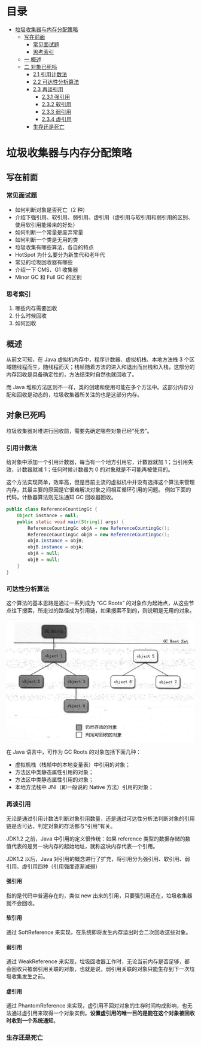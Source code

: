 目录
=
* [垃圾收集器与内存分配策略](#垃圾收集器与内存分配策略)
    * [写在前面](#写在前面)
        * [常见面试题](#常见面试题)
        * [思考索引](#思考索引)
    * [一 概述](#概述)
    * [二 对象已死吗](#对象已死吗)
        * [2.1 引用计数法](#引用计数法)
        * [2.2 可达性分析算法](#可达性分析算法)
        * [2.3 再谈引用](#再谈引用)
            * [2.3.1 强引用](#强引用)
            * [2.3.2 软引用](#软引用)
            * [2.3.3 弱引用](#弱引用)
            * [2.3.4 虚引用](#虚引用)
        * [生存还是死亡](#生存还是死亡)

# 垃圾收集器与内存分配策略

## 写在前面

### 常见面试题
* 如何判断对象是否死亡（2 种）
* 介绍下强引用、软引用、弱引用、虚引用（虚引用与软引用和弱引用的区别、使用软引用能带来的好处）
* 如何判断一个常量是废弃常量
* 如何判断一个类是无用的类
* 垃圾收集有哪些算法，各自的特点
* HotSpot 为什么要分为新生代和老年代
* 常见的垃圾回收器有哪些
* 介绍一下 CMS、G1 收集器
* Minor GC 和 Full GC 的区别

### 思考索引
1. 哪些内存需要回收
2. 什么时候回收
3. 如何回收 

## 概述
从前文可知，在 Java 虚拟机内存中，程序计数器、虚拟机栈、本地方法栈 3 个区域随线程而生，随线程而灭；栈帧随着方法的进入和退出而出栈和入栈，这部分的内存回收是具备确定性的，方法结束时自然也就回收了。

而 Java 堆和方法区则不一样，类的创建和使用可能在多个方法中。这部分内存分配和回收是动态的，垃圾收集器所关注的也是这部分内存。

## 对象已死吗
垃圾收集器对堆进行回收前，需要先确定哪些对象已经“死去”。

### 引用计数法
给对象中添加一个引用计数器，每当有一个地方引用它，计数器就加 1；当引用失效，计数器就减 1；任何时候计数器为 0 的对象就是不可能再被使用的。

这个方法实现简单，效率高，但是目前主流的虚拟机中并没有选择这个算法来管理内存，其最主要的原因是它很难解决对象之间相互循环引用的问题。 例如下面的代码，计数器算法则无法通知 GC 回收器回收。
```java
public class ReferenceCountingGc {
    Object instance = null;
	public static void main(String[] args) {
		ReferenceCountingGc objA = new ReferenceCountingGc();
		ReferenceCountingGc objB = new ReferenceCountingGc();
		objA.instance = objB;
		objB.instance = objA;
		objA = null;
		objB = null;
	}
}
```

### 可达性分析算法
这个算法的基本思路是通过一系列成为 “GC Roots” 的对象作为起始点，从这些节点往下搜索，所走过的路径成为引用链，如果搜索不到的，则说明是无用的对象。
<div align="center">  
<img src="https://raw.githubusercontent.com/laofeijunfeng/demo/master/images/jvm/20190515133347.png" width="600px"/>
</div>

在 Java 语言中，可作为 GC Roots 的对象包括下面几种：
* 虚拟机栈（栈帧中的本地变量表）中引用的对象；
* 方法区中类静态属性引用的对象；
* 方法区中类静态属性引用的对象；
* 本地方法栈中 JNI（即一般说的 Native 方法）引用的对象；

### 再谈引用
无论是通过引用计数法判断对象引用数量，还是通过可达性分析法判断对象的引用链是否可达，判定对象的存活都与“引用”有关。

JDK1.2 之前，Java 中引用的定义很传统：如果 reference 类型的数据存储的数值代表的是另一块内存的起始地址，就称这块内存代表一个引用。

JDK1.2 以后，Java 对引用的概念进行了扩充，将引用分为强引用、软引用、弱引用、虚引用四种（引用强度逐渐减弱）

#### 强引用
指的是代码中普遍存在的，类似 new 出来的引用，只要强引用还在，垃圾收集器就不会回收。

#### 软引用
通过 SoftReference 来实现，在系统即将发生内存溢出时会二次回收这些对象。

#### 弱引用
通过 WeakReference 来实现，垃圾回收器工作时，无论当前内存是否足够，都会回收只被弱引用关联的对象，也就是说，弱引用关联的对象只能生存到下一次垃圾收集发生之前。

#### 虚引用
通过 PhantomReference 来实现，虚引用不回对对象的生存时间构成影响，也无法通过虚引用来取得一个对象实例。**设置虚引用的唯一目的是能在这个对象被回收时收到一个系统通知**。

### 生存还是死亡
